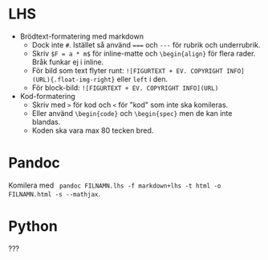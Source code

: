 
# LHS

- Brödtext-formatering med markdown
  - Dock inte `#`. Istället så använd `===` och `---` för rubrik och underrubrik.
  - Skriv `$F = a * m$` för inline-matte och `\begin{align}` för flera rader. Bråk funkar ej i inline.
  - För bild som text flyter runt: `![FIGURTEXT + EV. COPYRIGHT INFO](URL){.float-img-right}` eller `left` i den.
  - För block-bild: `![FIGURTEXT + EV. COPYRIGHT INFO](URL)`
- Kod-formatering
  - Skriv med `>` för kod och `<` för "kod" som inte ska komileras.
  - Eller använd `\begin{code}` och `\begin{spec}` men de kan inte blandas.
  - Koden ska vara max 80 tecken bred.

# Pandoc

Komilera med ` pandoc FILNAMN.lhs -f markdown+lhs -t html -o FILNAMN.html -s --mathjax`.

# Python

???